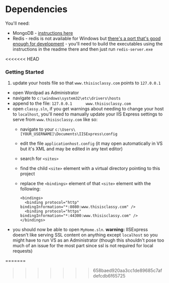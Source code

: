 Dependencies
====

You'll need:

* MongoDB - [instructions here](http://docs.mongodb.org/manual/tutorial/install-mongodb-on-windows/)
* Redis - redis is not available for Windows but [there's a port that's good enough for development](https://github.com/MSOpenTech/redis) - you'll need to build the executables using the instructions in the readme there and then just run `redis-server.exe` 
 
<<<<<<< HEAD

### Getting Started

1. update your hosts file so that `www.thisisclassy.com` points to `127.0.0.1`
  * open Wordpad as Administrator
  * navigate to `c:\windows\system32\etc\drivers\hosts`
  * append to the file: `127.0.0.1      www.thisisclassy.com`
* open `classy.sln`, if you get warnings about needing to change your host to `localhost`, you'll need to manually update your IIS Express settings to serve from `www.thisisclassy.com` like so:
  * navigate to your `c:\Users\[YOUR_USERNAME]\Documents\IISExpress\config`
  * edit the file `applicationhost.config` (it may open automatically in VS but it's XML and may be edited in any text editor)
  * search for `<sites>`
  * find the child `<site>` element with a virtual directory pointing to this project
  *   replace the `<bindings>` element of that `<site>` element with the following:

      ```
      <bindings>
        <binding protocol="http" bindingInformation="*:8080:www.thisisclassy.com" />
        <binding protocol="https" bindingInformation="*:44300:www.thisisclassy.com" />
      </bindings>
      ```
* you should now be able to open `MyHome.sln`. **warning:** IISExpress doesn't like serving SSL content on anything except `localhost` so you might have to run VS as an Administrator (though this shouldn't pose too much of an issue for the most part since ssl is not required for local requests)

=======
>>>>>>> 658baed920aa3cc1de89685c7afdefcdb6f65725
 
 

